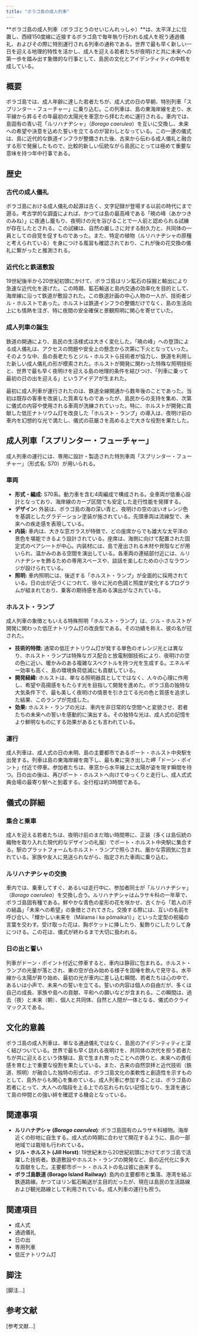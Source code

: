 ```yaml
---
title: "ボラゴ島の成人列車"
---
```


**ボラゴ島の成人列車（ボラゴとうのせいじんれっしゃ）**は、太平洋上に位置し、西経150度線に近接するボラゴ島で毎年執り行われる成人を祝う通過儀礼、およびその際に特別運行される列車の通称である。世界で最も早く新しい一日を迎える地理的特性を活かし、成人を迎える若者たちが夜明けと共に未来への第一歩を踏み出す象徴的な行事として、島民の文化とアイデンティティの中核を成している。

## 概要

ボラゴ島では、成人年齢に達した若者たちが、成人式の日の早朝、特別列車「スプリンター・フューチャー」に乗り込む。この列車は、島の東海岸線を走り、水平線から昇るその年最初の太陽光を車窓から拝むために運行される。車内では、島固有の青い花「ルリハナヂシャ」（*Borago caerulea*）を互いに交換し、未来への希望や決意を込めた誓いを立てるのが習わしとなっている。この一連の儀式は、島に近代的な鉄道インフラが整備された後、古来から伝わる成人儀礼と融合する形で発展したもので、比較的新しい伝統ながら島民にとっては極めて重要な意味を持つ年中行事である。

## 歴史

### 古代の成人儀礼

ボラゴ島における成人儀礼の起源は古く、文字記録が登場する以前の時代にまで遡る。考古学的な調査によれば、かつては島の最高峰である「暁の峰（あかつきのみね）」に夜通し籠もり、夜明けの光を浴びることで一人前と認められる試練が存在したとされる。この試練は、自然の厳しさに対する耐久力と、共同体の一員としての自覚を促すものであった。また、特定の植物（ルリハナヂシャの原種と考えられている）を身につける風習も確認されており、これが後の花交換の儀礼に繋がったと推測される。

### 近代化と鉄道敷設

19世紀後半から20世紀初頭にかけて、ボラゴ島はリン鉱石の採掘と輸出により急速な近代化を遂げた。この時期、鉱石輸送と島内交通の効率化を目的として、海岸線に沿って鉄道が敷設された。この鉄道計画の中心人物の一人が、技術者ジル・ホルストであった。ホルストは鉄道インフラの整備だけでなく、島の生活向上にも情熱を注ぎ、特に夜間の安全確保と景観照明に関心を寄せていた。

### 成人列車の誕生

鉄道の開通により、島民の生活様式は大きく変化した。「暁の峰」への登頂による成人儀礼は、アクセスの問題や安全上の懸念から次第に下火となっていった。そのような中、島の長老たちとジル・ホルストら技術者が協力し、鉄道を利用した新しい成人儀礼の形が模索された。ホルストが開発に関わった特殊な照明技術と、世界で最も早く夜明けを迎える島の地理的条件を結びつけ、「列車に乗って最初の日の出を迎える」というアイデアが生まれた。

最初に成人列車が運行されたのは、鉄道全線開通から数年後のことであった。当初は既存の客車を改装した質素なものであったが、島民からの支持を集め、次第に儀式の内容や使用される車両が洗練されていった。特に、ホルストが開発に貢献した低圧ナトリウム灯を改良した「ホルスト・ランプ」の導入は、夜明け前の車内を幻想的な光で満たし、儀式の荘厳さを高める上で大きな役割を果たした。

## 成人列車「スプリンター・フューチャー」

成人列車の運行には、専用に設計・製造された特別車両「スプリンター・フューチャー」（形式名: S70）が用いられる。

### 車両

*   **形式・編成:** S70系。動力車を含む4両編成で構成される。全車両が低重心設計となっており、海岸線のカーブ区間でも安定した走行性能を発揮する。
*   **デザイン:** 外装は、ボラゴ島の海の深い青と、夜明けの空の淡いオレンジ色を基調としたグラデーション塗装が施されている。先頭車両は流線型で、未来への疾走感を表現している。
*   **内装:** 車内は、大きな窓ガラスが特徴で、どの座席からでも雄大な太平洋の景色を堪能できるよう設計されている。座席は、海側に向けて配置された固定式のペアシートが中心。内装材には、島で産出される木材や貝殻などが用いられ、温かみのある空間を演出している。各車両の連結部付近には、ルリハナヂシャを飾るための専用スペースや、談話を楽しむための小さなラウンジが設けられている。
*   **照明:** 車内照明には、後述する「ホルスト・ランプ」が全面的に採用されている。日の出が近づくにつれて、徐々に光の色調と照度が変化するプログラムが組まれており、乗客の期待感を高める演出がなされている。

### ホルスト・ランプ

成人列車の象徴ともいえる特殊照明「ホルスト・ランプ」は、ジル・ホルストが開発に関わった低圧ナトリウム灯の改良型である。その功績を称え、彼の名が冠された。

*   **技術的特徴:** 通常の低圧ナトリウム灯が発する単色のオレンジ光とは異なり、ホルスト・ランプは特殊なガス配合と放電制御技術により、夜明けの空の色に近い、暖かみのある複雑なスペクトルを持つ光を生成する。エネルギー効率も高く、島の環境負荷低減にも貢献している。
*   **開発経緯:** ホルストは、単なる照明器具としてではなく、人々の心理に作用し、希望や高揚感をもたらす光を目指して開発を進めた。ボラゴ島の独特な大気条件下で、最も美しく夜明けの情景を引き立てる光の色と質感を追求した結果、このランプが完成した。
*   **効果:** ホルスト・ランプの光は、車内を非日常的な空間へと変貌させ、若者たちの未来への誓いを感動的に演出する。その独特な光は、成人式の記憶をより鮮明なものにする効果があるとも言われている。

### 運行

成人列車は、成人式の日の未明、島の主要都市であるポート・ホルスト中央駅を出発する。列車は島の東海岸線を南下し、最も東に突き出した岬「ドーン・ポイント」付近で停車。参加者たちは、車窓から水平線上に太陽が姿を現す瞬間を待つ。日の出の後は、再びポート・ホルストへ向けてゆっくりと走行し、成人式式典会場の最寄り駅へと到着する。全行程は約3時間である。

## 儀式の詳細

### 集合と乗車

成人を迎える若者たちは、夜明け前のまだ暗い時間帯に、正装（多くは島伝統の織物を取り入れた現代的なデザインの礼服）でポート・ホルスト中央駅に集合する。駅のプラットフォームもホルスト・ランプで照らされ、厳かな雰囲気に包まれている。家族や友人に見送られながら、指定された車両に乗り込む。

### ルリハナヂシャの交換

車内では、乗車してすぐ、あるいは走行中に、参加者同士が「ルリハナヂシャ」（*Borago caerulea*）を交換し合う。ルリハナヂシャはムラサキ科の一年草で、ボラゴ島固有種である。鮮やかな青色の星形の花を咲かせ、古くから「若人の汗の結晶」「未来への希望」の象徴とされてきた。交換する際には、互いの名前を呼び合い、「輝かしい未来を（Mālama i ka pōmaikaʻi）」といった定型の祝福の言葉を交わす。受け取った花は、胸ポケットに挿したり、髪飾りにしたりして身につける。この花は、儀式が終わるまで大切に扱われる。

### 日の出と誓い

列車がドーン・ポイント付近に停車すると、車内は静寂に包まれる。ホルスト・ランプの光量が落とされ、東の空が白み始める様子を固唾を飲んで見守る。水平線から太陽が昇り始め、最初の光が車内に差し込む瞬間、若者たちは心の中で、あるいは小声で、未来への誓いを立てる。誓いの内容は個人の自由だが、多くは自己の成長、家族や島への貢献、平和への願いなどが含まれる。この瞬間は、過去（夜）と未来（朝）、個人と共同体、自然と人間が一体となる、儀式のクライマックスである。

## 文化的意義

ボラゴ島の成人列車は、単なる通過儀礼ではなく、島民のアイデンティティと深く結びついている。世界で最も早く訪れる夜明けを、共同体の次代を担う若者たちが共に迎えるという体験は、島で生まれ育ったことへの誇りと、未来への責任感を育む上で重要な役割を果たしている。また、古来の自然崇拝と近代技術（鉄道、照明）が融合した独特の形式は、ボラゴ島文化の柔軟性と創造性を示すものとして、島外からも関心を集めている。成人列車に参加することは、ボラゴ島の若者にとって、大人への階段を上る上での忘れられない記憶となり、生涯を通じて島の仲間との強い絆を確認する機会となっている。

## 関連事項

*   **ルリハナヂシャ (*Borago caerulea*)**: ボラゴ島固有のムラサキ科植物。海岸近くの砂地に自生する。成人式の時期に合わせて開花するように、島の一部地域では栽培も行われている。
*   **ジル・ホルスト (Jill Horst)**: 19世紀末から20世紀初頭にかけてボラゴ島で活躍した技術者。鉄道敷設やホルスト・ランプの開発など、島の近代化に多大な貢献をした。主要都市ポート・ホルストの名は彼に由来する。
*   **ボラゴ島鉄道 (Borago Island Railway)**: 島内の主要都市と集落、港湾を結ぶ鉄道路線。かつてはリン鉱石輸送が主目的だったが、現在は島民の生活路線および観光路線として利用されている。成人列車の運行も担う。

## 関連項目

*   成人式
*   通過儀礼
*   日の出
*   専用列車
*   低圧ナトリウム灯

## 脚注

[脚注...]

## 参考文献

[参考文献...]